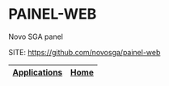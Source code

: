 # PAINEL-WEB
 
 Novo SGA panel
 
 SITE: https://github.com/novosga/painel-web

 | [Applications](https://portable-linux-apps.github.io/apps.html) | [Home](https://portable-linux-apps.github.io)
 | --- | --- |
